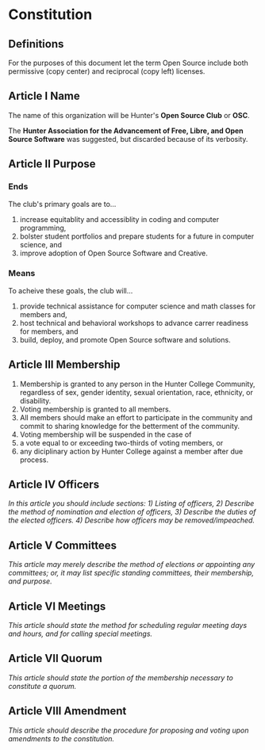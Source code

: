 # Constitution

## Definitions

For the purposes of this document let the term Open Source include both permissive (copy center) and reciprocal (copy left) licenses.

## Article I Name

The name of this organization will be Hunter's **Open Source Club** or **OSC**.

The **Hunter Association for the Advancement of Free, Libre, and Open Source Software** was suggested, but discarded because of its verbosity.

## Article II Purpose

### Ends

The club's primary goals are to...

1. increase equitablity and accessiblity in coding and computer programming, 
1. bolster student portfolios and prepare students for a future in computer science, and
1. improve adoption of Open Source Software and Creative.

### Means

To acheive these goals, the club will...

1. provide technical assistance for computer science and math classes for members and,
1. host technical and behavioral workshops to advance carrer readiness for members, and
1. build, deploy, and promote Open Source software and solutions.

 ## Article III Membership
 
1. Membership is granted to any person in the Hunter College Community, regardless of sex, gender identity, sexual orientation, race, ethnicity, or disability.
1. Voting membership is granted to all members.
1. All members should make an effort to participate in the community and commit to sharing knowledge for the betterment of the community.
1. Voting membership will be suspended in the case of
  1. a vote equal to or exceeding two-thirds of voting members, or
  1. any diciplinary action by Hunter College against a member after due process.
  
## Article IV Officers
*In this article you should include sections: 1) Listing of officers, 2) Describe the method of nomination and election of officers, 3) Describe the duties of the elected officers. 4) Describe how officers may be removed/impeached.*

## Article V Committees
*This article may merely describe the method of elections or appointing any committees; or, it may list specific standing committees, their membership, and purpose.*

## Article VI Meetings
*This article should state the method for scheduling regular meeting days and hours, and for calling special meetings.*
## Article VII Quorum
*This article should state the portion of the membership necessary to constitute a quorum.*
## Article VIII Amendment
*This article should describe the procedure for proposing and voting upon amendments to the constitution.*
